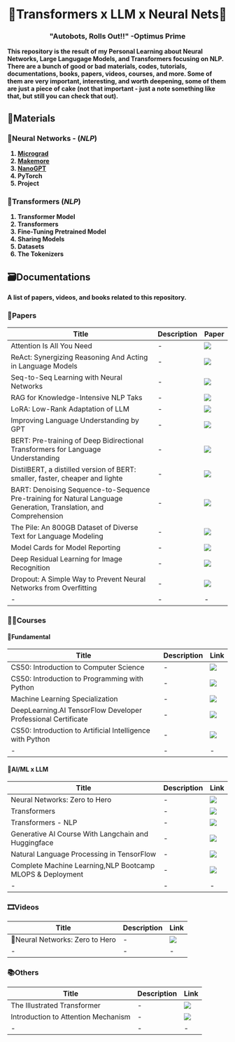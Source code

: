 <h1 align="center">
   🤖Transformers x LLM x Neural Nets🤖
</h1>

<h3 align="center">
    <b>"Autobots, Rolls Out!!"<b> -Optimus Prime
</h3>

This repository is the result of my **Personal Learning about Neural Networks, Large Langugage Models, and Transformers focusing on NLP**. There are a bunch of good or bad materials, codes, tutorials, documentations, books, papers, videos, courses, and more. Some of them are very important, interesting, and worth deepening, some of them are just a piece of cake (not that important - just a note something like that, but still you can check that out).

## 🧩Materials

### 🧬Neural Networks - (*NLP*)
1. [Micrograd](https://github.com/karpathy/micrograd.git)
2. [Makemore](https://github.com/karpathy/makemore.git)
3. [NanoGPT](https://github.com/karpathy/nanoGPT)
4. PyTorch
5. Project

### 🤖Transformers (*NLP*)
1. Transformer Model
2. Transformers
3. Fine-Tuning Pretrained Model
4. Sharing Models
5. Datasets
6. The Tokenizers

## 🗃️Documentations
A list of papers, videos, and books related to this repository.

### 📜Papers

| Title | Description | Paper |
|-------|-------------|-------|
| Attention Is All You Need | - | <a href="https://arxiv.org/abs/1706.03762"><img src="https://img.shields.io/badge/paper-white"></a>
| ReAct: Synergizing Reasoning And Acting in Language Models | - | <a href="https://arxiv.org/abs/2210.03629"><img src="https://img.shields.io/badge/paper-white"></a>
| Seq-to-Seq Learning with Neural Networks | - | <a href="https://arxiv.org/abs/1409.3215"><img src="https://img.shields.io/badge/paper-white"></a>
| RAG for Knowledge-Intensive NLP Taks | - | <a href="https://arxiv.org/abs/2005.11401"><img src="https://img.shields.io/badge/paper-white"></a>
| LoRA: Low-Rank Adaptation of LLM | - | <a href="https://arxiv.org/abs/2106.09685"><img src="https://img.shields.io/badge/paper-white"></a>
| Improving Language Understanding by GPT | - | <a href="https://cdn.openai.com/research-covers/language-unsupervised/language_understanding_paper.pdf"><img src="https://img.shields.io/badge/paper-white"></a>
| BERT: Pre-training of Deep Bidirectional Transformers for Language Understanding | - | <a href="https://arxiv.org/abs/1810.04805"><img src="https://img.shields.io/badge/paper-white"></a>
| DistilBERT, a distilled version of BERT: smaller, faster, cheaper and lighte | - | <a href="https://arxiv.org/abs/1910.01108"><img src="https://img.shields.io/badge/paper-white"></a>
| BART: Denoising Sequence-to-Sequence Pre-training for Natural Language Generation, Translation, and Comprehension | - | <a href="https://arxiv.org/abs/1910.13461"><img src="https://img.shields.io/badge/paper-white"></a>
| The Pile: An 800GB Dataset of Diverse Text for Language Modeling | - | <a href="https://arxiv.org/abs/2101.00027"><img src="https://img.shields.io/badge/paper-white"></a>
| Model Cards for Model Reporting | - | <a href="https://arxiv.org/abs/1810.03993"><img src="https://img.shields.io/badge/paper-white"></a>
| Deep Residual Learning for Image Recognition | - | <a href="https://arxiv.org/abs/1512.03385"><img src="https://img.shields.io/badge/paper-white"></a>
| Dropout: A Simple Way to Prevent Neural Networks from Overfitting | - | <a href="https://www.cs.toronto.edu/~rsalakhu/papers/srivastava14a.pdf"><img src="https://img.shields.io/badge/paper-white"></a>
| - | - | - |

### 👨‍🏫Courses

#### 🐣Fundamental
| Title | Description | Link |
|-------|-------------|------|
| CS50: Introduction to Computer Science | - | <a href="https://cs50.harvard.edu/x/2024/"><img src="https://img.shields.io/badge/course-green"></a> |
| CS50: Introduction to Programming with Python | - | <a href="https://cs50.harvard.edu/python/2022/"><img src="https://img.shields.io/badge/course-green"></a> |
| Machine Learning Specialization | - | <a href="https://www.coursera.org/specializations/machine-learning-introduction"><img src="https://img.shields.io/badge/course-green"></a> |
| DeepLearning.AI TensorFlow Developer Professional Certificate | - | <a href="https://www.coursera.org/professional-certificates/tensorflow-in-practice"><img src="https://img.shields.io/badge/course-green"></a> |
| CS50: Introduction to Artificial Intelligence with Python | - | <a href="https://cs50.harvard.edu/ai/2024/"><img src="https://img.shields.io/badge/course-green"></a>
| - | - | - |

#### 🤖AI/ML x LLM
| Title | Description | Link |
|-------|-------------|------|
| Neural Networks: Zero to Hero | - | <a href="https://karpathy.ai/zero-to-hero.html"><img src="https://img.shields.io/badge/course-blue"></a> |
| Transformers | - | <a href="https://huggingface.co/docs/transformers/index"><img src="https://img.shields.io/badge/course-blue"></a> |
| Transformers - NLP | - | <a href="https://huggingface.co/learn/nlp-course/en/chapter1/1"><img src="https://img.shields.io/badge/course-blue"></a> |
| Generative AI Course With Langchain and Huggingface | - | <a href="https://www.udemy.com/course/complete-generative-ai-course-with-langchain-and-huggingface"><img src="https://img.shields.io/badge/course-blue"></a> |
| Natural Language Processing in TensorFlow | - | <a href="https://www.coursera.org/learn/natural-language-processing-tensorflow"><img src="https://img.shields.io/badge/course-blue"></a> |
| Complete Machine Learning,NLP Bootcamp MLOPS & Deployment | - | <a href="https://www.udemy.com/course/complete-machine-learning-nlp-bootcamp-mlops-deployment/"><img src="https://img.shields.io/badge/course-blue"></a> |
| - | - | - |


### 🎞️Videos

| Title | Description | Link |
|-------|-------------|------|
| 🚀Neural Networks: Zero to Hero | - | <a href="https://www.youtube.com/playlist?list=PLAqhIrjkxbuWI23v9cThsA9GvCAUhRvKZ"><img src="https://img.shields.io/badge/video-red"></a> |
| - | - | - |


### 📚Others
| Title | Description | Link |
|-------|-------------|------|
| The Illustrated Transformer | - | <a href="https://jalammar.github.io/illustrated-transformer/"><img src="https://img.shields.io/badge/link-orange"></a> |
| Introduction to Attention Mechanism | - | <a href="https://erdem.pl/2021/05/introduction-to-attention-mechanism"><img src="https://img.shields.io/badge/link-orange"></a> |
| - | - | - |
